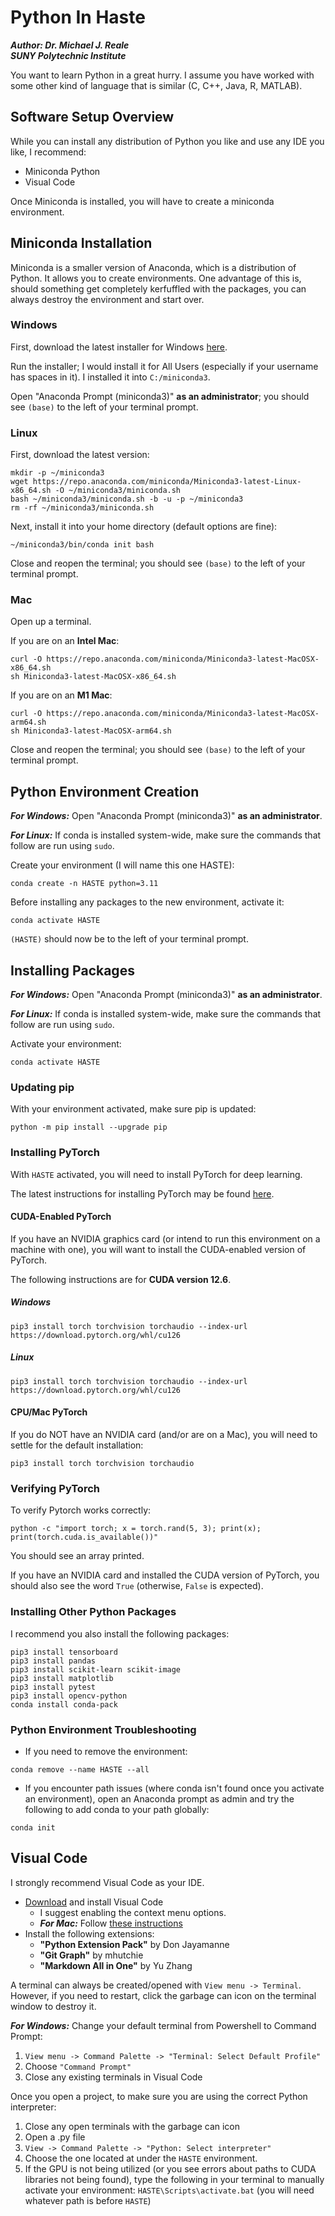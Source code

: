 # Python In Haste
***Author: Dr. Michael J. Reale***  
***SUNY Polytechnic Institute***

You want to learn Python in a great hurry.  I assume you have worked with some other kind of language that is similar (C, C++, Java, R, MATLAB).

## Software Setup Overview
While you can install any distribution of Python you like and use any IDE you like, I recommend:
- Miniconda Python
- Visual Code

Once Miniconda is installed, you will have to create a miniconda environment.

## Miniconda Installation
Miniconda is a smaller version of Anaconda, which is a distribution of Python.  It allows you to create environments.  One advantage of this is, should something get completely kerfuffled with the packages, you can always destroy the environment and start over.

### Windows

First, download the latest installer for Windows [here](https://docs.conda.io/projects/miniconda/en/latest/).

Run the installer; I would install it for All Users (especially if your username has spaces in it).  I installed it into ```C:/miniconda3```.

Open "Anaconda Prompt (miniconda3)" **as an administrator**; you should see ```(base)``` to the left of your terminal prompt.

### Linux

First, download the latest version:
```
mkdir -p ~/miniconda3
wget https://repo.anaconda.com/miniconda/Miniconda3-latest-Linux-x86_64.sh -O ~/miniconda3/miniconda.sh
bash ~/miniconda3/miniconda.sh -b -u -p ~/miniconda3
rm -rf ~/miniconda3/miniconda.sh
```

Next, install it into your home directory (default options are fine):
```
~/miniconda3/bin/conda init bash
```

Close and reopen the terminal; you should see ```(base)``` to the left of your terminal prompt.

### Mac
Open up a terminal.

If you are on an **Intel Mac**:
```
curl -O https://repo.anaconda.com/miniconda/Miniconda3-latest-MacOSX-x86_64.sh
sh Miniconda3-latest-MacOSX-x86_64.sh
```
If you are on an **M1 Mac**:
```
curl -O https://repo.anaconda.com/miniconda/Miniconda3-latest-MacOSX-arm64.sh
sh Miniconda3-latest-MacOSX-arm64.sh
```
Close and reopen the terminal; you should see ```(base)``` to the left of your terminal prompt.

## Python Environment Creation

***For Windows:*** Open "Anaconda Prompt (miniconda3)" **as an administrator**.  

***For Linux:*** If conda is installed system-wide, make sure the commands that follow are run using ``sudo``.

Create your environment (I will name this one HASTE):
```
conda create -n HASTE python=3.11
```

Before installing any packages to the new environment, activate it:
```
conda activate HASTE
```

```(HASTE)``` should now be to the left of your terminal prompt.

## Installing Packages

***For Windows:*** Open "Anaconda Prompt (miniconda3)" **as an administrator**.  

***For Linux:*** If conda is installed system-wide, make sure the commands that follow are run using ``sudo``.

Activate your environment:
```
conda activate HASTE
```

### Updating pip
With your environment activated, make sure pip is updated:

```
python -m pip install --upgrade pip
```

### Installing PyTorch
With ```HASTE``` activated, you will need to install PyTorch for deep learning.  

The latest instructions for installing PyTorch may be found [here](https://pytorch.org/get-started/locally/).

#### CUDA-Enabled PyTorch
If you have an NVIDIA graphics card (or intend to run this environment on a machine with one), you will want to install the CUDA-enabled version of PyTorch.

The following instructions are for **CUDA version 12.6**.

##### Windows

```
pip3 install torch torchvision torchaudio --index-url https://download.pytorch.org/whl/cu126
```

##### Linux

```
pip3 install torch torchvision torchaudio --index-url https://download.pytorch.org/whl/cu126
```

#### CPU/Mac PyTorch
If you do NOT have an NVIDIA card (and/or are on a Mac), you will need to settle for the default installation:

```
pip3 install torch torchvision torchaudio
```

### Verifying PyTorch
To verify Pytorch works correctly:
```
python -c "import torch; x = torch.rand(5, 3); print(x); print(torch.cuda.is_available())"
```
You should see an array printed.  

If you have an NVIDIA card and installed the CUDA version of PyTorch, you should also see the word ```True``` (otherwise, ```False``` is expected).

### Installing Other Python Packages

I recommend you also install the following packages:
```
pip3 install tensorboard
pip3 install pandas
pip3 install scikit-learn scikit-image 
pip3 install matplotlib 
pip3 install pytest
pip3 install opencv-python
conda install conda-pack
```

### Python Environment Troubleshooting

* If you need to remove the environment:
```
conda remove --name HASTE --all
```

* If you encounter path issues (where conda isn't found once you activate an environment), open an Anaconda prompt as admin and try the following to add conda to your path globally: 
```
conda init
```

## Visual Code
I strongly recommend Visual Code as your IDE.
* [Download](https://code.visualstudio.com/) and install Visual Code
  * I suggest enabling the context menu options.
  * ***For Mac:*** Follow [these instructions](https://code.visualstudio.com/docs/setup/mac)
* Install the following extensions:  
  * **"Python Extension Pack"** by Don Jayamanne  
  * **"Git Graph"** by mhutchie
  * **"Markdown All in One"** by Yu Zhang

A terminal can always be created/opened with ```View menu -> Terminal```.  However, if you need to restart, click the garbage can icon on the terminal window to destroy it.

***For Windows:*** Change your default terminal from Powershell to Command Prompt:
1. ```View menu -> Command Palette -> "Terminal: Select Default Profile"```
2. Choose ```"Command Prompt"```
3. Close any existing terminals in Visual Code

Once you open a project, to make sure you are using the correct Python interpreter:
1. Close any open terminals with the garbage can icon
2. Open a .py file
3. ```View -> Command Palette -> "Python: Select interpreter"```
4. Choose the one located at under the ```HASTE``` environment.
5. If the GPU is not being utilized (or you see errors about paths to CUDA libraries not being found), type the following in your terminal to manually activate your environment: ```HASTE\Scripts\activate.bat``` (you will need whatever path is before ```HASTE```)
   
